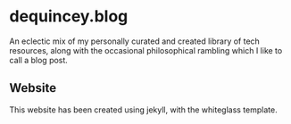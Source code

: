 # dequincey.blog

An eclectic mix of my personally curated and created library of tech resources, along with the occasional philosophical rambling which I like to call a blog post. 


## Website
This website has been created using jekyll, with the whiteglass template. 
